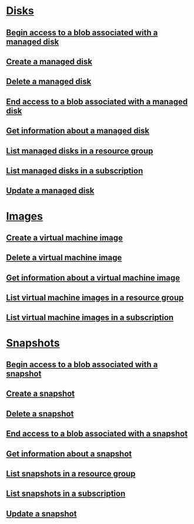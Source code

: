 # [Disks](disks/disks-rest-api.md)
## [Begin access to a blob associated with a managed disk](disks/disks-grant-access.md)
## [Create a managed disk](disks/disks-create-or-update.md)
## [Delete a managed disk](disks/disks-delete.md)
## [End access to a blob associated with a managed disk](disks/disks-revoke-access.md)
## [Get information about a managed disk](disks/disks-get.md)
## [List managed disks in a resource group](disks/disks-list-by-resource-group.md)
## [List managed disks in a subscription](disks/disks-list-by-subscription.md)
## [Update a managed disk](disks/disks-update.md)
# [Images](images/images-rest-api.md)
## [Create a virtual machine image](images/images-create.md)
## [Delete a virtual machine image](images/images-delete.md)
## [Get information about a virtual machine image](images/images-get.md)
## [List virtual machine images in a resource group](images/images-list-by-resource-group.md)
## [List virtual machine images in a subscription](images/images-list-by-subscription.md)
# [Snapshots](snapshots/snapshots-rest-api.md)
## [Begin access to a blob associated with a snapshot](snapshots/snapshots-grant-access.md)
## [Create a snapshot](snapshots/snapshots-create-or-update.md)
## [Delete a snapshot](snapshots/snapshots-delete.md)
## [End access to a blob associated with a snapshot](snapshots/snapshots-revoke-access.md)
## [Get information about a snapshot](snapshots/snapshots-get.md)
## [List snapshots in a resource group](snapshots/snapshots-list-by-resource-group.md)
## [List snapshots in a subscription](snapshots/snapshots-list-by-subscription.md)
## [Update a snapshot](snapshots/snapshots-update.md)
